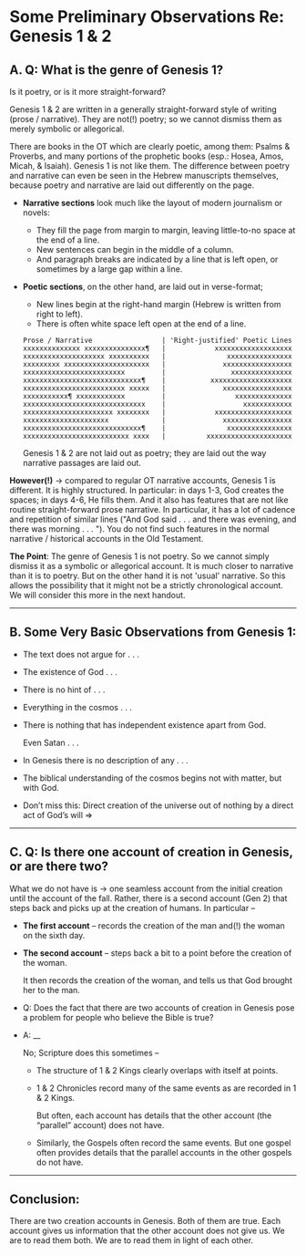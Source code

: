 
# Some Preliminary Observations Re: Genesis 1 & 2

## A. Q: What is the genre of Genesis 1?

Is it poetry, or is it more straight-forward?

Genesis 1 & 2 are written in a generally straight-forward style of writing (prose / narrative).
They are not(!) poetry; so we cannot dismiss them as merely symbolic or allegorical.

There are books in the OT which are clearly poetic, among them: Psalms & Proverbs, and many portions of the prophetic books (esp.: Hosea, Amos, Micah, & Isaiah). Genesis 1 is not like them. The difference between poetry and narrative can even be seen in the Hebrew manuscripts themselves, because poetry and narrative are laid out differently on the page.

- **Narrative sections** look much like the layout of modern journalism or novels:

  - They fill the page from margin to margin, leaving little-to-no space at the end of a line.
  - New sentences can begin in the middle of a column.
  - And paragraph breaks are indicated by a line that is left open, or sometimes by a large gap within a line.

- **Poetic sections**, on the other hand, are laid out in verse-format;
  - New lines begin at the right-hand margin (Hebrew is written from right to left).
  - There is often white space left open at the end of a line.


  ```
  Prose / Narrative                 | 'Right-justified' Poetic Lines
  xxxxxxxxxxxxxx xxxxxxxxxxxxxxx¶   |            xxxxxxxxxxxxxxxxxxx
  xxxxxxxxxxxxxxxxxxxx xxxxxxxxxx   |               xxxxxxxxxxxxxxxx
  xxxxxxxxx xxxxxxxxxxxxxxxxxxxxx   |              xxxxxxxxxxxxxxxxx
  xxxxxxxxxxxxxxxxxxxxxxxxx         |                xxxxxxxxxxxxxxx
  xxxxxxxxxxxxxxxxxxxxxxxxxxxxx¶    |           xxxxxxxxxxxxxxxxxxxx
  xxxxxxxxxxxxxxxxxxxxxxxxx xxxxx   |              xxxxxxxxxxxxxxxxx
  xxxxxxxxxxx¶ xxxxxxxxxxxx         |                 xxxxxxxxxxxxxx
  xxxxxxxxxxxxxxxxxxxxxxxxxxxxxx    |                   xxxxxxxxxxxx
  xxxxxxxxxxxxxxxxxxxxxx xxxxxxxx   |            xxxxxxxxxxxxxxxxxxx
  xxxxxxxxxxxxxxxxxxxxx             |              xxxxxxxxxxxxxxxxx
  xxxxxxxxxxxxxxxxxxxxxxxxxxxxx¶    |               xxxxxxxxxxxxxxxx
  xxxxxxxxxxxxxxxxxxxxxxxxxx xxxx   |          xxxxxxxxxxxxxxxxxxxxx
  ```

  Genesis 1 & 2 are not laid out as poetry; they are laid out the way narrative passages are laid out.

**However(!)** → compared to regular OT narrative accounts, Genesis 1 is different. It is highly structured. In particular: in days 1-3, God creates the spaces; in days 4-6, He fills them. And it also has features that are not like routine straight-forward prose narrative. In particular, it has a lot of cadence and repetition of similar lines ("And God said . . . and there was evening, and there was morning . . . "). You do not find such features in the normal narrative / historical accounts in the Old Testament.

**The Point**: The genre of Genesis 1 is not poetry. So we cannot simply dismiss it as a symbolic or allegorical account. It is much closer to narrative than it is to poetry. But on the other hand it is not 'usual' narrative. So this allows the possibility that it might not be a strictly chronological account. We will consider this more in the next handout.

<hr class='section' />

## B. Some Very Basic Observations from Genesis 1:

- The text does not argue for . . .

- The existence of God . . .

- There is no hint of . . .

- Everything in the cosmos . . .

- There is nothing that has independent existence apart from God.

  Even Satan . . .

- In Genesis there is no description of any . . .

- The biblical understanding of the cosmos begins not with matter, but with God.

- Don’t miss this: Direct creation of the universe out of nothing by a direct act of God’s will ⇒

<hr class='section' />

## C. Q: Is there one account of creation in Genesis, or are there two?

What we do not have is → one seamless account from the initial creation until the account of the fall. Rather, there is a second account (Gen 2) that steps back and picks up at the creation of humans. In particular –

- **The first account** – records the creation of the man and(!) the woman on the sixth day.

- **The second account** – steps back a bit to a point before the creation of the woman.

  It then records the creation of the woman, and tells us that God brought her to the man.

- Q: Does the fact that there are two accounts of creation in Genesis pose a problem for people who believe the Bible is true?

- A: __

  No; Scripture does this sometimes –

  - The structure of 1 & 2 Kings clearly overlaps with itself at points.

  - 1 & 2 Chronicles record many of the same events as are recorded in 1 & 2 Kings.

    But often, each account has details that the other account (the “parallel” account) does not have.

  - Similarly, the Gospels often record the same events. But one gospel often provides details that the parallel accounts in the other gospels do not have.

<hr class='section' />

## Conclusion:

There are two creation accounts in Genesis. Both of them are true. Each account gives us information that the other account does not give us. We are to read them both. We are to read them in light of each other.


